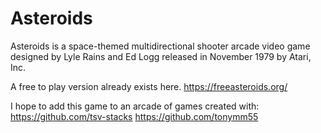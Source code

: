 # Asteroids

Asteroids is a space-themed multidirectional shooter arcade video game designed by Lyle Rains and Ed Logg released in November 1979 by Atari, Inc.

A free to play version already exists here.
https://freeasteroids.org/

I hope to add this game to an arcade of games created with:
https://github.com/tsv-stacks
https://github.com/tonymm55
